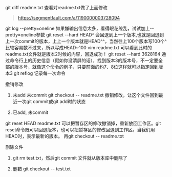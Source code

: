 git diff readme.txt 查看对readme.txt做了上面修改

> https://segmentfault.com/a/1190000003728094

git log --pretty=oneline 如果嫌输出信息太多，看得眼花缭乱，试试加上--pretty=oneline参数
git reset --hard HEAD^ 会回退到上一个版本,也就是回退到上一次commit的版本，上上一个版本就是HEAD^^，当然往上100个版本写100个^比较容易数不过来，所以写成HEAD~100
vim readme.txt 可以看到此时的readme.txt文件就是版本2时候的内容，回退成功！
git reset --hard 3628164 通过命令行上的历史信息（假如你没清屏的话），找到版本3的版本号，不一定要全部的版本号，就像这个命令的例子，只要前面的约7、8位这样就可以指定回到版本3
git reflog 记录每一次命令

撤销修改

1. 未add 未commit
git checkout -- readme.txt 撤销修改，让这个文件回到最近一次git commit或git add时的状态

2. 已add, 未commit

git reset HEAD readme.txt 可以把暂存区的修改撤销掉，重新放回工作区。git reset命令既可以回退版本，也可以把暂存区的修改回退到工作区。当我们用HEAD时，表示最新的版本。
再git checkout -- readme.txt


删除文件

1. git rm test.txt，然后git commit 文件就从版本库中删除了

2. 删错 git checkout -- test.txt